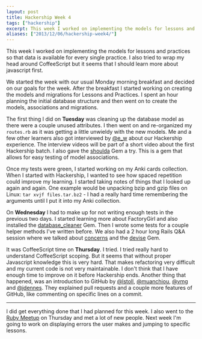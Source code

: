 ```yaml
---
layout: post
title: Hackership Week 4
tags: ["hackership"]
excerpt: This week I worked on implementing the models for lessons and practices so that data is available for every single practice.
aliases: ["2013/12/06/hackership-week4/"]
---
```


This week I worked on implementing the models for lessons and practices so that data is available for every single practice.
I also tried to wrap my head around CoffeeScript but it seems that I should learn more about javascript first.

We started the week with our usual Monday morning breakfast and decided on our goals for the week. After the breakfast I started working on creating the
models and migrations for Lessons and Practices. I spent an hour planning the initial database structure and then went on to create the models, associations and migrations.

The first thing I did on **Tuesday** was cleaning up the database model as there were a couple unused attributes. I then went on and re-organized my `routes.rb` as it was getting a little unwieldy with the new models. Me and a few other learners also got interviewed by [@e_w](https://twitter.com/visavis_kid) about our Hackership experience. The interview videos will be part of a short video about the first Hackership batch. I also gave the [shoulda](https://github.com/thoughtbot/shoulda) Gem a try. This is a gem that allows for easy testing of model associations.

Once my tests were green, I started working on my Anki cards collection. When I started with Hackership, I wanted to see how spaced repetition could improve my learning. I started taking notes of things that I looked up again and again. One example would be unpacking bzip and gzip files on Linux: `tar xvjf files.tar.bz2` - I had a really hard time remembering the arguments until I put it into my Anki collection.


On **Wednesday** I had to make up for not writing enough tests in the previous two days. I started learning more about FactoryGirl and also installed the [database_cleaner](https://github.com/bmabey/database_cleaner) Gem. Then I wrote some tests for a couple helper methods I've written before. We also had a 2 hour long Rails Q&A session where we talked about [concerns](http://37signals.com/svn/posts/3372-put-chubby-models-on-a-diet-with-concerns) and the [devise](https://github.com/plataformatec/devise) Gem.


It was CoffeeScript time on **Thursday**. I tried. I tried really hard to understand CoffeeScript scoping. But it seems that without proper Javascript knowledge this is very hard. That makes refactoring very difficult and my current code is not very maintainable. I don't think that I have enough time to improve on it before Hackership ends. Another thing that happened, was an introduction to GitHub by [@lstoll](https://twitter.com/lstoll), [@muanchiou](https://twitter.com/muanchiou), [@vmg](https://twitter.com/vmg) and [@jdennes](https://twitter.com/jdennes). They explained pull requests and a couple more features of GitHub, like commenting on specific lines on a commit.

---

I did get everything done that I had planned for this week. I also went to the [Ruby Meetup](http://berlin.onruby.de/events/december-meetup-2013) on Thursday and met a lot of new people. Next week I'm going to work on displaying errors the user makes and jumping to specific lessons.
